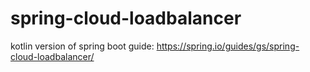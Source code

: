 # spring-cloud-loadbalancer
kotlin version of spring boot guide: https://spring.io/guides/gs/spring-cloud-loadbalancer/
